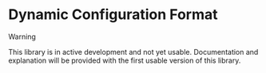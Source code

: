 # Dynamic Configuration Format

> [!WARNING]
> This library is in active development and not yet usable. Documentation and explanation will be provided with the first usable version of this library.
